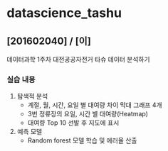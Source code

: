 # datascience_tashu
## [201602040] / [이]

데이터과학 1주차 대전공공자전거 타슈 데이터 분석하기

### 실습 내용

1. 탐색적 분석
    - 계절, 월, 시간, 요일 별 대여량 차이 막대 그래프 4개
    - 3번 정류장의 요일, 시간 별 대여량(Heatmap)
    - 대여량 Top 10 선발 후 지도에 표시
2. 예측 모델
    - Random forest 모델 학습 및 에러율 산출
